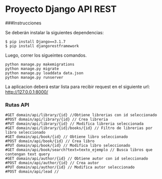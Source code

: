 # Proyecto Django API REST


###Instrucciones

Se deberán instalar la siguientes dependencias:

```
$ pip install Django==3.1.7
$ pip install djangorestframework
```
Luego, correr los sigueintes comandos.

```
python manage.py makemigrations
python manage.py migrate
python manage.py loaddata data.json
python manage.py runserver
```

La aplicacion deberá estar lista para recibir request en el siguiente url:  http://127.0.0.1:8000/


### Rutas API
```
#GET domain/api/library/{id} //Obtiene librerias con id seleccionado
#POST domain/api/library/{id} // Crea libreria
#PUT domain/api/library/{id} // Modifica libreria seleccionada
#GET domain/api/library/{id}/books/{id} // Filtro de librerias por libro seleccionado
#GET domain/api/book/{id} // Obtiene libro seleccionado
#POST domain/api/book/{id} // Crea libro
#PUT domain/api/book/{id} // Modifica libro seleccionado
#GET domain/api/book/search?text=texto_ejemplo // Busca libros que contengan text query
#GET domain/api/author/{id} // Obtiene autor con id seleccionado
#POST domain/api/author/{id} // Crea autor
#PUT domain/api/author/{id} // Modifica autor seleccionado
#POST domain/api/lead //
```